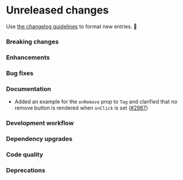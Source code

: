 # Unreleased changes

Use [the changelog guidelines](https://git.io/polaris-changelog-guidelines) to format new entries. 💜

### Breaking changes

### Enhancements

### Bug fixes

### Documentation

- Added an example for the `onRemove` prop to `Tag` and clarified that no remove button is rendered when `onClick` is set ([#2987](https://github.com/Shopify/polaris-react/pull/2987))

### Development workflow

### Dependency upgrades

### Code quality

### Deprecations
